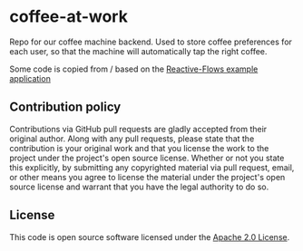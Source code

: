# coffee-at-work #

Repo for our coffee machine backend. Used to store coffee preferences for each user, so that the machine will automatically tap the right coffee.


Some code is copied from / based on the [Reactive-Flows example application]("https://github.com/hseeberger/reactive-flows")

## Contribution policy ##

Contributions via GitHub pull requests are gladly accepted from their original author. Along with any pull requests, please state that the contribution is your original work and that you license the work to the project under the project's open source license. Whether or not you state this explicitly, by submitting any copyrighted material via pull request, email, or other means you agree to license the material under the project's open source license and warrant that you have the legal authority to do so.

## License ##

This code is open source software licensed under the [Apache 2.0 License]("http://www.apache.org/licenses/LICENSE-2.0.html").
